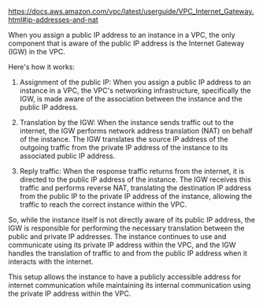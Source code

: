 https://docs.aws.amazon.com/vpc/latest/userguide/VPC_Internet_Gateway.html#ip-addresses-and-nat

When you assign a public IP address to an instance in a VPC, the only component that is aware of the public IP address is the Internet Gateway (IGW) in the VPC.

Here's how it works:

1. Assignment of the public IP: When you assign a public IP address to an instance in a VPC, the VPC's networking infrastructure, specifically the IGW, is made aware of the association between the instance and the public IP address.

2. Translation by the IGW: When the instance sends traffic out to the internet, the IGW performs network address translation (NAT) on behalf of the instance. The IGW translates the source IP address of the outgoing traffic from the private IP address of the instance to its associated public IP address.

3. Reply traffic: When the response traffic returns from the internet, it is directed to the public IP address of the instance. The IGW receives this traffic and performs reverse NAT, translating the destination IP address from the public IP to the private IP address of the instance, allowing the traffic to reach the correct instance within the VPC.

So, while the instance itself is not directly aware of its public IP address, the IGW is responsible for performing the necessary translation between the public and private IP addresses. The instance continues to use and communicate using its private IP address within the VPC, and the IGW handles the translation of traffic to and from the public IP address when it interacts with the internet.

This setup allows the instance to have a publicly accessible address for internet communication while maintaining its internal communication using the private IP address within the VPC.